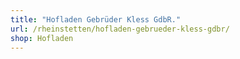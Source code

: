 ```yaml
---
title: "Hofladen Gebrüder Kless GdbR."
url: /rheinstetten/hofladen-gebrueder-kless-gdbr/
shop: Hofladen
---
```

